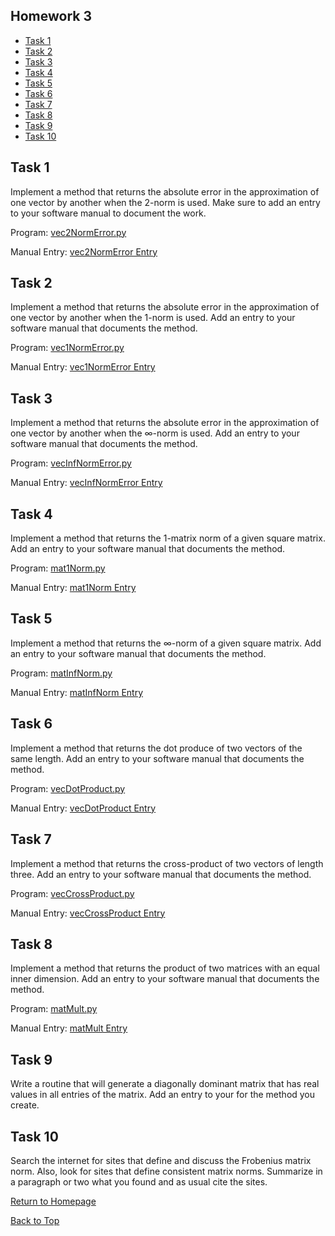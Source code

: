 ## Homework 3

- [Task 1](#task-1)
- [Task 2](#task-2)
- [Task 3](#task-3)
- [Task 4](#task-4)
- [Task 5](#task-5)
- [Task 6](#task-6)
- [Task 7](#task-7)
- [Task 8](#task-8)
- [Task 9](#task-9)
- [Task 10](#task-10)

## Task 1

 Implement a method that returns the absolute error in the approximation of one vector by another when the 2-norm is used. 
 Make sure to add an entry to your software manual to document the work.
 
 Program: [vec2NormError.py](routines/vec2NormError.py)

Manual Entry: [vec2NormError Entry](manual/vec2NormError.md)

## Task 2

 Implement a method that returns the absolute error in the approximation of one vector by another when the 1-norm is used. 
 Add an entry to your software manual that documents the method.
 
 Program: [vec1NormError.py](routines/vec1NormError.py)

Manual Entry: [vec1NormError Entry](manual/vec1NormError.md)
 

## Task 3

Implement a method that returns the absolute error in the approximation of one vector by another when the ∞-norm is used. 
Add an entry to your software manual that documents the method.

Program: [vecInfNormError.py](routines/vecInfNormError.py)

Manual Entry: [vecInfNormError Entry](manual/vecInfNormError.md)


## Task 4

Implement a method that returns the 1-matrix norm of a given square matrix. 
Add an entry to your software manual that documents the method.

Program: [mat1Norm.py](routines/mat1Norm.py)

Manual Entry: [mat1Norm Entry](manual/mat1Norm.md)


## Task 5

 Implement a method that returns the ∞-norm of a given square matrix. Add an entry to your software manual that documents the method.
 
 Program: [matInfNorm.py](routines/matInfNorm.py)

Manual Entry: [matInfNorm Entry](manual/matInfNorm.md)
 

## Task 6

 Implement a method that returns the dot produce of two vectors of the same length. 
 Add an entry to your software manual that documents the method.
 
 Program: [vecDotProduct.py](routines/vecDotProduct.py)

Manual Entry: [vecDotProduct Entry](manual/vecDotProduct.md)
 


## Task 7

Implement a method that returns the cross-product of two vectors of length three. 
Add an entry to your software manual that documents the method.

Program: [vecCrossProduct.py](routines/vecCrossProduct.py)

Manual Entry: [vecCrossProduct Entry](manual/vecCrossProduct.md)


## Task 8

 Implement a method that returns the product of two matrices with an equal inner dimension. 
 Add an entry to your software manual that documents the method.
 
 Program: [matMult.py](routines/matMult.py)

Manual Entry: [matMult Entry](manual/matMult.md)


## Task 9

Write a routine that will generate a diagonally dominant matrix that has real values in all entries of the matrix. 
Add an entry to your for the method you create.



## Task 10

Search the internet for sites that define and discuss the Frobenius matrix norm. 
Also, look for sites that define consistent matrix norms. Summarize in a paragraph or two what you found and as usual cite the sites.


[Return to Homepage](https://kjerfire.github.io/math5610/) 

[Back to Top](#homework-1)
